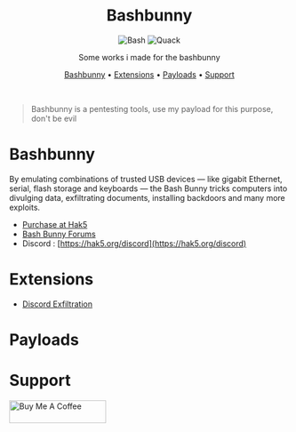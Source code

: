 <div align="center">

# Bashbunny

![Bash](https://img.shields.io/badge/Shell_Script-121011?style=for-the-badge&logo=gnu-bash&logoColor=white)
![Quack](https://img.shields.io/badge/Ducky_Script-121011?style=for-the-badge&logo=duck&logoColor=white)

Some works i made for the bashbunny

[Bashbunny](#bashbunny) • [Extensions](#extensions) • [Payloads](#payloads) • [Support](#support)

<br/>
</div>

> Bashbunny is a pentesting tools, use my payload for this purpose, don't be evil

# Bashbunny
By emulating combinations of trusted USB devices — like gigabit Ethernet, serial, flash storage and keyboards — the Bash Bunny tricks computers into divulging data, exfiltrating documents, installing backdoors and many more exploits.

* [Purchase at Hak5](https://hak5.org/products/bash-bunny)
* [Bash Bunny Forums](https://forums.hak5.org/forum/92-bash-bunny/)
* Discord : [https://hak5.org/discord](https://hak5.org/discord)

# Extensions

* [Discord Exfiltration](https://github.com/quentinlamamy/bashbunny/tree/main/extensions)

# Payloads

# Support
<a href="https://www.buymeacoffee.com/quentinlamamy" target="_blank"><img src="https://cdn.buymeacoffee.com/buttons/default-orange.png" alt="Buy Me A Coffee" height="41" width="174"></a>
